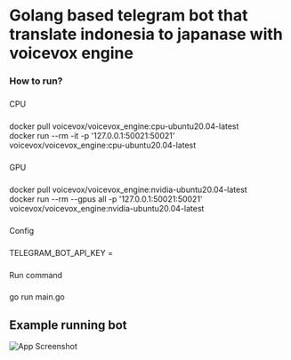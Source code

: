 <h1 align="left">Golang based telegram bot that translate indonesia to japanase with voicevox engine</h1>

###

<h3 align="left">How to run?</h3>

###

<p align="left">CPU</p>

###

<p align="left">docker pull voicevox/voicevox_engine:cpu-ubuntu20.04-latest<br>docker run --rm -it -p '127.0.0.1:50021:50021' voicevox/voicevox_engine:cpu-ubuntu20.04-latest</p>

###

<p align="left">GPU</p>

###

<p align="left">docker pull voicevox/voicevox_engine:nvidia-ubuntu20.04-latest<br>docker run --rm --gpus all -p '127.0.0.1:50021:50021' voicevox/voicevox_engine:nvidia-ubuntu20.04-latest</p>

###

<p align="left">Config</p>

###

<p align="left">TELEGRAM_BOT_API_KEY =</p>

###

<p align="left">Run command</p>

###

<p align="left">go run main.go</p>

###

## Example running bot

![App Screenshot](https://github.com/eldhoral/translator-telegram-bot/blob/main/Screen_Recording_20230915_171924_Telegram.gif)
